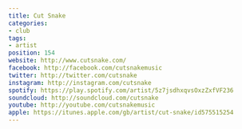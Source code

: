 ```yaml
---
title: Cut Snake
categories:
- club
tags:
- artist
position: 154
website: http://www.cutsnake.com/
facebook: http://facebook.com/cutsnakemusic
twitter: http://twitter.com/cutsnake
instagram: http://instagram.com/cutsnake
spotify: https://play.spotify.com/artist/5z7jsdhxqvsOxzZxfVF236
soundcloud: http://soundcloud.com/cutsnake
youtube: http://youtube.com/cutsnakemusic
apple: https://itunes.apple.com/gb/artist/cut-snake/id575515254
---
```


